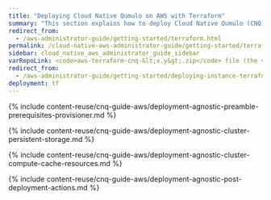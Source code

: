 ```yaml
---
title: "Deploying Cloud Native Qumulo on AWS with Terraform"
summary: "This section explains how to deploy Cloud Native Qumulo (CNQ) on AWS by creating the persistent storage and the cluster compute and cache resources with Terraform. It also provides recommendations for Terraform deployments and information about post-deployment actions and optimization."
redirect_from:
  - /aws-administrator-guide/getting-started/terraform.html
permalink: /cloud-native-aws-administrator-guide/getting-started/terraform.html
sidebar: cloud_native_aws_administrator_guide_sidebar
varRepoLink: <code>aws-terraform-cnq-&lt;x.y&gt;.zip</code> file (the version in the file name corresponds to the provisioning scripts, not the version of Qumulo Core)
redirect_from:
  - /aws-administrator-guide/getting-started/deploying-instance-terraform.html
deployment: tf
---
```


{% include content-reuse/cnq-guide-aws/deployment-agnostic-preamble-prerequisites-provisioner.md %}

{% include content-reuse/cnq-guide-aws/deployment-agnostic-cluster-persistent-storage.md %}

{% include content-reuse/cnq-guide-aws/deployment-agnostic-cluster-compute-cache-resources.md %}

{% include content-reuse/cnq-guide-aws/deployment-agnostic-post-deployment-actions.md %}
